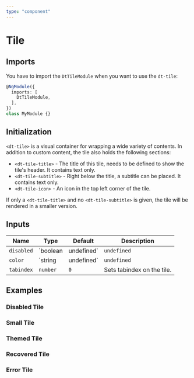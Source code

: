 ```yaml
---
type: "component"
---
```


# Tile

## Imports

You have to import the `DtTileModule` when you want to use the `dt-tile`:

```typescript
@NgModule({
  imports: [
    DtTileModule,
  ],
})
class MyModule {}
```

## Initialization

`<dt-tile>` is a visual container for wrapping a wide variety of contents.
In addition to custom content, the tile also holds the following sections:

* `<dt-tile-title>` - The title of this tile, needs to be defined to show the tile's header. It contains text only.
* `<dt-tile-subtitle>` - Right below the title, a subtitle can be placed. It contains text only.
* `<dt-tile-icon>` - An icon in the top left corner of the tile.

<docs-source-example example="TileDefaultExample"></docs-source-example>

If only a `<dt-tile-title>` and no `<dt-tile-subtitle>` is given, the tile will be rendered in a smaller version.

## Inputs

| Name | Type | Default | Description |
| --- | --- | --- | --- |
| `disabled` | `boolean | undefined` | `undefined` | Sets disable state if property is set and the value is truthy or undefined. |
| `color` | `string | undefined` | `undefined` | Sets color. Possible options: <ul><li>`main`</li><li>`error`</li><li>`recovered`</li></ul> |
| `tabindex` | `number` | `0` | Sets tabindex on the tile. |

## Examples

### Disabled Tile

<docs-source-example example="TileDisabledExample"></docs-source-example>

### Small Tile

<docs-source-example example="TileSmallExample"></docs-source-example>

### Themed Tile

<docs-source-example example="TileMainExample"></docs-source-example>

### Recovered Tile

<docs-source-example example="TileRecoveredExample"></docs-source-example>

### Error Tile

<docs-source-example example="TileErrorExample"></docs-source-example>
